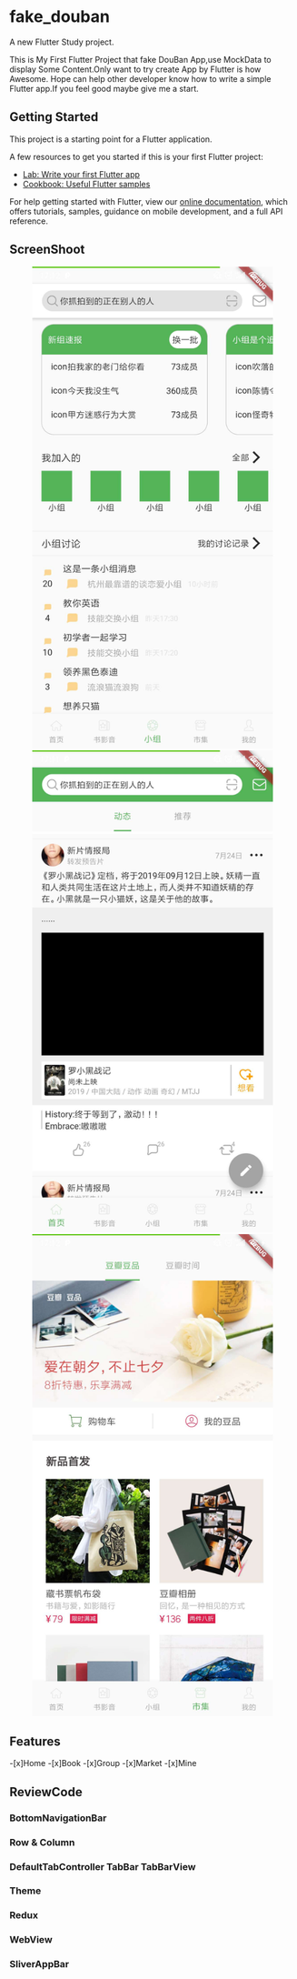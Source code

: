 # fake_douban

A new Flutter Study project.

This is My First Flutter Project that fake DouBan App,use MockData to display Some Content.Only want to try create App by Flutter is how Awesome.
Hope can help other developer know how to write a simple Flutter app.If you feel good maybe give me a start.

## Getting Started

This project is a starting point for a Flutter application.

A few resources to get you started if this is your first Flutter project:

- [Lab: Write your first Flutter app](https://flutter.dev/docs/get-started/codelab)
- [Cookbook: Useful Flutter samples](https://flutter.dev/docs/cookbook)

For help getting started with Flutter, view our
[online documentation](https://flutter.dev/docs), which offers tutorials,
samples, guidance on mobile development, and a full API reference.

## ScreenShoot
<figure class="third">
    <img src="/art/img1.jpeg" width="%25">
    <img src="/art/img2.jpeg" width="%25">
    <img src="/art/img3.jpeg" width="%25">
</figure>

## Features

-[x]Home
-[x]Book
-[x]Group
-[x]Market 
-[x]Mine

## ReviewCode

### BottomNavigationBar

### Row & Column

### DefaultTabController TabBar TabBarView

### Theme

### Redux

### WebView

### SliverAppBar


